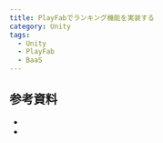 ```yaml
---
title: PlayFabでランキング機能を実装する
category: Unity
tags:
  - Unity
  - PlayFab
  - BaaS
---
```



<!-- more -->




## 参考資料

- []()
- []()